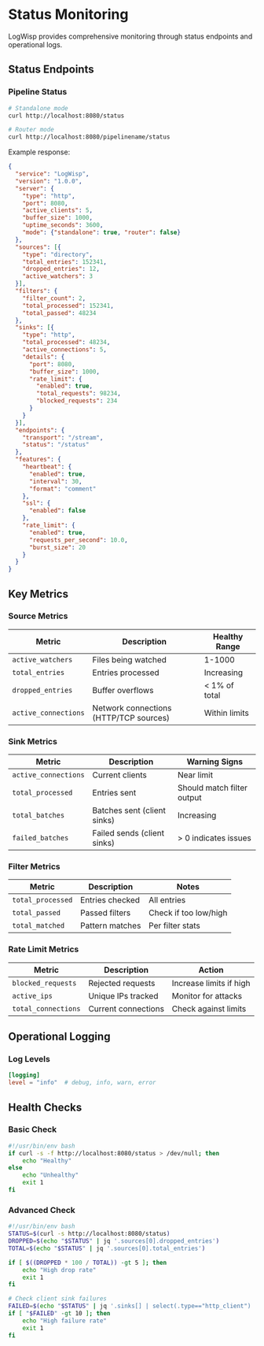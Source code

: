 # Status Monitoring

LogWisp provides comprehensive monitoring through status endpoints and operational logs.

## Status Endpoints

### Pipeline Status

```bash
# Standalone mode
curl http://localhost:8080/status

# Router mode
curl http://localhost:8080/pipelinename/status
```

Example response:
```json
{
  "service": "LogWisp",
  "version": "1.0.0",
  "server": {
    "type": "http",
    "port": 8080,
    "active_clients": 5,
    "buffer_size": 1000,
    "uptime_seconds": 3600,
    "mode": {"standalone": true, "router": false}
  },
  "sources": [{
    "type": "directory",
    "total_entries": 152341,
    "dropped_entries": 12,
    "active_watchers": 3
  }],
  "filters": {
    "filter_count": 2,
    "total_processed": 152341,
    "total_passed": 48234
  },
  "sinks": [{
    "type": "http",
    "total_processed": 48234,
    "active_connections": 5,
    "details": {
      "port": 8080,
      "buffer_size": 1000,
      "rate_limit": {
        "enabled": true,
        "total_requests": 98234,
        "blocked_requests": 234
      }
    }
  }],
  "endpoints": {
    "transport": "/stream",
    "status": "/status"
  },
  "features": {
    "heartbeat": {
      "enabled": true,
      "interval": 30,
      "format": "comment"
    },
    "ssl": {
      "enabled": false
    },
    "rate_limit": {
      "enabled": true,
      "requests_per_second": 10.0,
      "burst_size": 20
    }
  }
}
```

## Key Metrics

### Source Metrics
| Metric | Description | Healthy Range |
|--------|-------------|---------------|
| `active_watchers` | Files being watched | 1-1000 |
| `total_entries` | Entries processed | Increasing |
| `dropped_entries` | Buffer overflows | < 1% of total |
| `active_connections` | Network connections (HTTP/TCP sources) | Within limits |

### Sink Metrics
| Metric | Description | Warning Signs |
|--------|-------------|---------------|
| `active_connections` | Current clients | Near limit |
| `total_processed` | Entries sent | Should match filter output |
| `total_batches` | Batches sent (client sinks) | Increasing |
| `failed_batches` | Failed sends (client sinks) | > 0 indicates issues |

### Filter Metrics
| Metric | Description | Notes |
|--------|-------------|-------|
| `total_processed` | Entries checked | All entries |
| `total_passed` | Passed filters | Check if too low/high |
| `total_matched` | Pattern matches | Per filter stats |

### Rate Limit Metrics
| Metric | Description | Action |
|--------|-------------|--------|
| `blocked_requests` | Rejected requests | Increase limits if high |
| `active_ips` | Unique IPs tracked | Monitor for attacks |
| `total_connections` | Current connections | Check against limits |

## Operational Logging

### Log Levels
```toml
[logging]
level = "info"  # debug, info, warn, error
```

## Health Checks

### Basic Check
```bash
#!/usr/bin/env bash
if curl -s -f http://localhost:8080/status > /dev/null; then
    echo "Healthy"
else
    echo "Unhealthy"
    exit 1
fi
```

### Advanced Check
```bash
#!/usr/bin/env bash
STATUS=$(curl -s http://localhost:8080/status)
DROPPED=$(echo "$STATUS" | jq '.sources[0].dropped_entries')
TOTAL=$(echo "$STATUS" | jq '.sources[0].total_entries')

if [ $((DROPPED * 100 / TOTAL)) -gt 5 ]; then
    echo "High drop rate"
    exit 1
fi

# Check client sink failures
FAILED=$(echo "$STATUS" | jq '.sinks[] | select(.type=="http_client") | .details.failed_batches // 0' | head -1)
if [ "$FAILED" -gt 10 ]; then
    echo "High failure rate"
    exit 1
fi
```